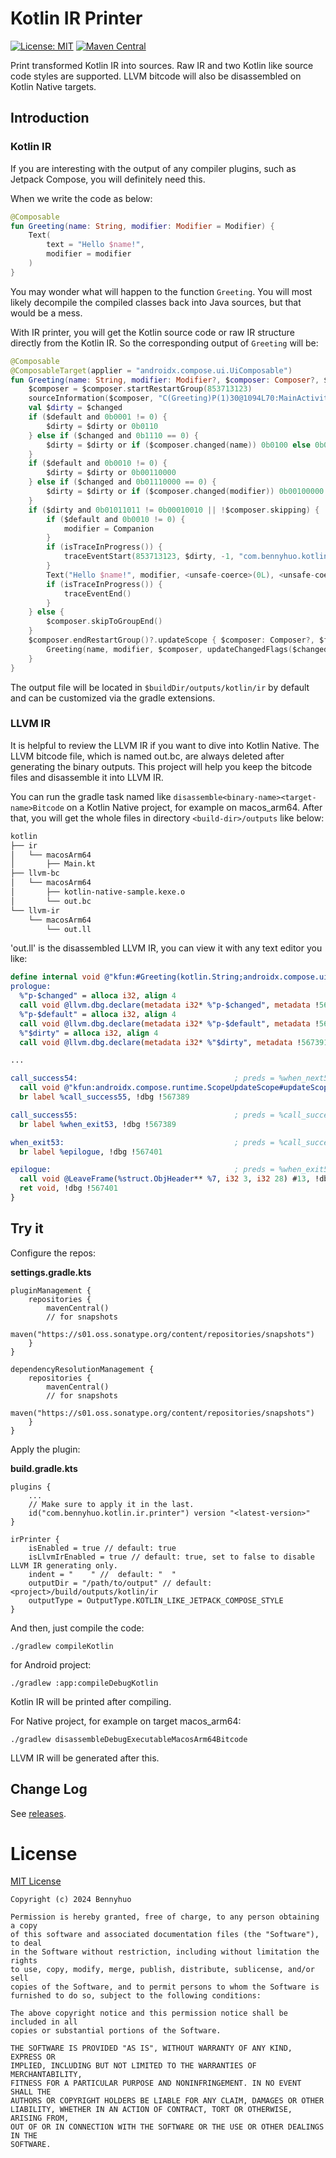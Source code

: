 # Kotlin IR Printer

[![License: MIT](https://img.shields.io/badge/License-MIT-yellow.svg)](LICENSE) [![Maven Central](https://maven-badges.herokuapp.com/maven-central/com.bennyhuo.kotlin/ir-printer-gradle-plugin/badge.svg)](https://maven-badges.herokuapp.com/maven-central/com.bennyhuo.kotlin/ir-printer-gradle-plugin)

Print transformed Kotlin IR into sources. Raw IR and two Kotlin like source code styles are supported. LLVM bitcode will also be disassembled on Kotlin Native targets.

## Introduction

### Kotlin IR

If you are interesting with the output of any compiler plugins, such as Jetpack Compose, you will definitely need this.

When we write the code as below:

```kt
@Composable
fun Greeting(name: String, modifier: Modifier = Modifier) {
    Text(
        text = "Hello $name!",
        modifier = modifier
    )
}
```

You may wonder what will happen to the  function `Greeting`. You will most likely decompile the compiled classes back into Java sources, but that would be a mess.

With IR printer, you will get the Kotlin source code or raw IR structure directly from the Kotlin IR. So the corresponding output of `Greeting` will be:

```kt
@Composable
@ComposableTarget(applier = "androidx.compose.ui.UiComposable")
fun Greeting(name: String, modifier: Modifier?, $composer: Composer?, $changed: Int, $default: Int) {
    $composer = $composer.startRestartGroup(853713123)
    sourceInformation($composer, "C(Greeting)P(1)30@1094L70:MainActivity.kt#tztr8q")
    val $dirty = $changed
    if ($default and 0b0001 != 0) {
        $dirty = $dirty or 0b0110
    } else if ($changed and 0b1110 == 0) {
        $dirty = $dirty or if ($composer.changed(name)) 0b0100 else 0b0010
    }
    if ($default and 0b0010 != 0) {
        $dirty = $dirty or 0b00110000
    } else if ($changed and 0b01110000 == 0) {
        $dirty = $dirty or if ($composer.changed(modifier)) 0b00100000 else 0b00010000
    }
    if ($dirty and 0b01011011 != 0b00010010 || !$composer.skipping) {
        if ($default and 0b0010 != 0) {
            modifier = Companion
        }
        if (isTraceInProgress()) {
            traceEventStart(853713123, $dirty, -1, "com.bennyhuo.kotlin.printer.sample.Greeting (MainActivity.kt:29)")
        }
        Text("Hello $name!", modifier, <unsafe-coerce>(0L), <unsafe-coerce>(0L), null, null, null, <unsafe-coerce>(0L), null, null, <unsafe-coerce>(0L), <unsafe-coerce>(0), false, 0, 0, null, null, $composer, 0b01110000 and $dirty, 0, 131068)
        if (isTraceInProgress()) {
            traceEventEnd()
        }
    } else {
        $composer.skipToGroupEnd()
    }
    $composer.endRestartGroup()?.updateScope { $composer: Composer?, $force: Int ->
        Greeting(name, modifier, $composer, updateChangedFlags($changed or 0b0001), $default)
    }
}
```

The output file will be located in `$buildDir/outputs/kotlin/ir` by default and can be customized via the gradle extensions.

### LLVM IR

It is helpful to review the LLVM IR if you want to dive into Kotlin Native. The LLVM bitcode file, which is named out.bc, are always deleted after generating the binary outputs. This project will help you keep the bitcode files and disassemble it into LLVM IR.

You can run the gradle task named like `disassemble<binary-name><target-name>Bitcode` on a Kotlin Native project, for example on macos_arm64. After that, you will get the whole files in directory `<build-dir>/outputs` like below: 

```bash
kotlin
├── ir
│   └── macosArm64
│       ├── Main.kt
├── llvm-bc
│   └── macosArm64
│       ├── kotlin-native-sample.kexe.o
│       └── out.bc
└── llvm-ir
    └── macosArm64
        └── out.ll
```

'out.ll' is the disassembled LLVM IR, you can view it with any text editor you like:

```llvm
define internal void @"kfun:#Greeting(kotlin.String;androidx.compose.ui.Modifier?;androidx.compose.runtime.Composer?;kotlin.Int;kotlin.Int){}"(%struct.ObjHeader* %0, %struct.ObjHeader* %1, %struct.ObjHeader* %2, i32 %3, i32 %4) #10 !dbg !567387 {
prologue:
  %"p-$changed" = alloca i32, align 4
  call void @llvm.dbg.declare(metadata i32* %"p-$changed", metadata !567388, metadata !DIExpression()), !dbg !567389
  %"p-$default" = alloca i32, align 4
  call void @llvm.dbg.declare(metadata i32* %"p-$default", metadata !567390, metadata !DIExpression()), !dbg !567389
  %"$dirty" = alloca i32, align 4
  call void @llvm.dbg.declare(metadata i32* %"$dirty", metadata !567391, metadata !DIExpression()), !dbg !567389

...

call_success54:                                   ; preds = %when_next52
  call void @"kfun:androidx.compose.runtime.ScopeUpdateScope#updateScope(kotlin.Function2<androidx.compose.runtime.Composer,kotlin.Int,kotlin.Unit>){}-trampoline"(%struct.ObjHeader* %114, %struct.ObjHeader* %119), !dbg !567389
  br label %call_success55, !dbg !567389

call_success55:                                   ; preds = %call_success54
  br label %when_exit53, !dbg !567389

when_exit53:                                      ; preds = %call_success55, %when_case51
  br label %epilogue, !dbg !567401

epilogue:                                         ; preds = %when_exit53
  call void @LeaveFrame(%struct.ObjHeader** %7, i32 3, i32 28) #13, !dbg !567401
  ret void, !dbg !567401
}
```

## Try it

Configure the repos:

**settings.gradle.kts**

```
pluginManagement {
    repositories {
        mavenCentral()
        // for snapshots
        maven("https://s01.oss.sonatype.org/content/repositories/snapshots")
    }
}

dependencyResolutionManagement {
    repositories {
        mavenCentral()
        // for snapshots
        maven("https://s01.oss.sonatype.org/content/repositories/snapshots")
    }
}
```

Apply the plugin:

**build.gradle.kts**

```
plugins {
    ...
    // Make sure to apply it in the last.
    id("com.bennyhuo.kotlin.ir.printer") version "<latest-version>"
}

irPrinter {
    isEnabled = true // default: true
    isLlvmIrEnabled = true // default: true, set to false to disable LLVM IR generating only.
    indent = "    " //  default: "  "
    outputDir = "/path/to/output" // default: <project>/build/outputs/kotlin/ir
    outputType = OutputType.KOTLIN_LIKE_JETPACK_COMPOSE_STYLE
}
```

And then, just compile the code:

```
./gradlew compileKotlin
```

for Android project:

```
./gradlew :app:compileDebugKotlin
```

Kotlin IR will be printed after compiling.

For Native project, for example on target macos_arm64: 

```
./gradlew disassembleDebugExecutableMacosArm64Bitcode
```

LLVM IR will be generated after this.

## Change Log

See [releases](ttps://github.com/bennyhuo/kotlin-ir-printer/releases).

# License

[MIT License](LICENSE)

    Copyright (c) 2024 Bennyhuo

    Permission is hereby granted, free of charge, to any person obtaining a copy
    of this software and associated documentation files (the "Software"), to deal
    in the Software without restriction, including without limitation the rights
    to use, copy, modify, merge, publish, distribute, sublicense, and/or sell
    copies of the Software, and to permit persons to whom the Software is
    furnished to do so, subject to the following conditions:
    
    The above copyright notice and this permission notice shall be included in all
    copies or substantial portions of the Software.
    
    THE SOFTWARE IS PROVIDED "AS IS", WITHOUT WARRANTY OF ANY KIND, EXPRESS OR
    IMPLIED, INCLUDING BUT NOT LIMITED TO THE WARRANTIES OF MERCHANTABILITY,
    FITNESS FOR A PARTICULAR PURPOSE AND NONINFRINGEMENT. IN NO EVENT SHALL THE
    AUTHORS OR COPYRIGHT HOLDERS BE LIABLE FOR ANY CLAIM, DAMAGES OR OTHER
    LIABILITY, WHETHER IN AN ACTION OF CONTRACT, TORT OR OTHERWISE, ARISING FROM,
    OUT OF OR IN CONNECTION WITH THE SOFTWARE OR THE USE OR OTHER DEALINGS IN THE
    SOFTWARE.


